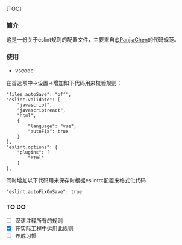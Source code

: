 [TOC]


### 简介
这是一份关于eslint规则的配置文件，主要来自[@PanjiaChen](https://github.com/PanJiaChen/vue-element-admin)的代码规范。

### 使用
- vscode

在首选项中->设置->增加如下代码用来校验规则：
```
"files.autoSave": "off",
"eslint.validate": [
    "javascript",
    "javascriptreact",
    "html",
    {
        "language": "vue",
        "autoFix": true
    }
],
"eslint.options": {
    "plugins": [
        "html"
    ]
},
```
同时增加以下代码用来保存时根据eslintrc配置来格式化代码
```
"eslint.autoFixOnSave": true
```

### TO DO
- [ ] 汉语注释所有的规则
- [x] 在实际工程中运用此规则
- [ ] 养成习惯
